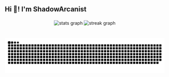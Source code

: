 <h2 align="left">Hi 👋! I'm ShadowArcanist</h2>

###

<div align="center">
  <img src="https://github-readme-stats.vercel.app/api?username=ShadowArcanist&hide_title=true&hide_rank=false&show_icons=true&include_all_commits=true&count_private=true&disable_animations=false&theme=dark&locale=en&hide_border=true" height="150" alt="stats graph"  />
  <img src="https://streak-stats.demolab.com?user=ShadowArcanist&locale=en&mode=weekly&theme=dark&hide_border=true&border_radius=5" height="150" alt="streak graph"  />
</div>

###

<br clear="both">

<img src="https://raw.githubusercontent.com/ShadowArcanist/ShadowArcanist/output/snake.svg" alt="Snake animation" />

###
